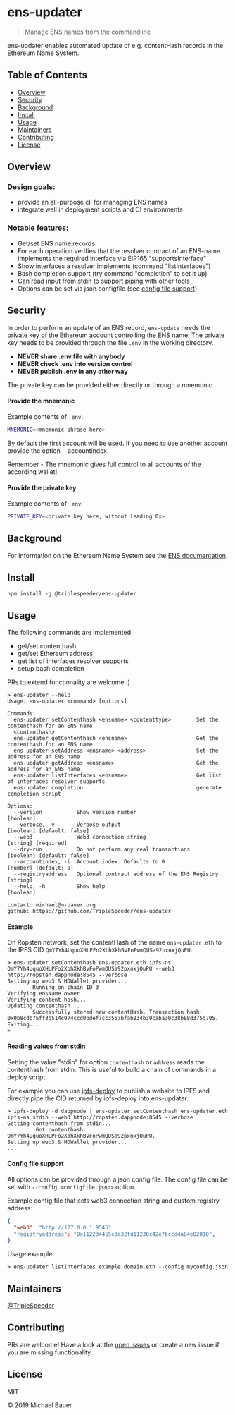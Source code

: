 # ens-updater

> Manage ENS names from the commandline

ens-updater enables automated update of e.g. contentHash records in the Ethereum Name System. 

## Table of Contents

- [Overview](#overview)
- [Security](#security)
- [Background](#background)
- [Install](#install)
- [Usage](#usage)
- [Maintainers](#maintainers)
- [Contributing](#contributing)
- [License](#license)

## Overview
### Design goals:
 - provide an all-purpose cli for managing ENS names
 - integrate well in deployment scripts and CI environments

### Notable features:
- Get/set ENS name records
- For each operation verifies that the resolver contract of an ENS-name implements the required interface 
via EIP165 "supportsInterface"
- Show interfaces a resolver implements (command "listInterfaces")
- Bash completion support (try command "completion" to set it up)  
- Can read input from stdin to support piping with other tools
- Options can be set via json configfile (see [config file support](#config-file-support))

## Security
In order to perform an update of an ENS record, `ens-update` needs the private key of the
Ethereum account controlling the ENS name. The private key needs to be provided through the file
`.env` in the working directory.

- **NEVER share .env file with anybody**
- **NEVER check .env into version control**
- **NEVER publish .env in any other way**


The private key can be provided either directly or through a mnemonic
#### Provide the mnemonic
Example contents of `.env`:
```bash
MNEMONIC=<mnemonic phrase here>
```
By default the first account will be used. If you need to use another account provide the option --accountindex.

Remember - The mnemonic gives full control to all accounts of the according wallet!
#### Provide the private key
Example contents of `.env`:
```bash
PRIVATE_KEY=<private key here, without leading 0x>
```

## Background
For information on the Ethereum Name System see the [ENS documentation](https://docs.ens.domains/).

## Install

```
npm install -g @triplespeeder/ens-updater
```

## Usage
The following commands are implemented:
 - get/set contenthash
 - get/set Ethereum address
 - get list of interfaces resolver supports
 - setup bash completion

PRs to extend functionality are welcome :)

```
> ens-updater --help
Usage: ens-updater <command> [options]

Commands:
  ens-updater setContenthash <ensname> <contenttype>        Set the contenthash for an ENS name
  <contenthash>
  ens-updater getContenthash <ensname>                      Get the contenthash for an ENS name
  ens-updater setAddress <ensname> <address>                Set the address for an ENS name
  ens-updater getAddress <ensname>                          Get the address for an ENS name
  ens-updater listInterfaces <ensname>                      Get list of interfaces resolver supports
  ens-updater completion                                    generate completion script

Options:
  --version           Show version number                                                              [boolean]
  --verbose, -v       Verbose output                                                  [boolean] [default: false]
  --web3              Web3 connection string                                                 [string] [required]
  --dry-run           Do not perform any real transactions                            [boolean] [default: false]
  --accountindex, -i  Account index. Defaults to 0                                         [number] [default: 0]
  --registryaddress   Optional contract address of the ENS Registry.                                    [string]
  --help, -h          Show help                                                                        [boolean]

contact: michael@m-bauer.org
github: https://github.com/TripleSpeeder/ens-updater
```

#### Example
On Ropsten network, set the contentHash of the name `ens-updater.eth` to the IPFS CID `QmY7Yh4UquoXHLPFo2XbhXkhBvFoPwmQUSa92pxnxjQuPU`:
```
> ens-updater setContenthash ens-updater.eth ipfs-ns QmY7Yh4UquoXHLPFo2XbhXkhBvFoPwmQUSa92pxnxjQuPU --web3 http://ropsten.dappnode:8545 --verbose
Setting up web3 & HDWallet provider...
        Running on chain ID 3
Verifying ensName owner
Verifying content hash...
Updating contenthash...
        Successfully stored new contentHash. Transaction hash: 0x0b8cdb75ff3b514c974ccd0bdef7cc3557bfab934b39caba30c38b88d375d705.
Exiting...
> 
```

#### Reading values from stdin
Setting the value "stdin" for option `contenthash` or `address` reads the contenthash from stdin. This is useful
to build a chain of commands in a deploy script. 

For example you can use [ipfs-deploy](https://www.npmjs.com/package/ipfs-deploy) to publish a website to IPFS
and directly pipe the CID returned by ipfs-deploy into ens-updater:

```
> ipfs-deploy -d dappnode | ens-updater setContenthash ens-updater.eth ipfs-ns stdin --web3 http://ropsten.dappnode:8545 --verbose
Getting contenthash from stdin...
         Got contenthash: QmY7Yh4UquoXHLPFo2XbhXkhBvFoPwmQUSa92pxnxjQuPU.
Setting up web3 & HDWallet provider...
...
```

#### Config file support
All options can be provided through a json config file. The config file can be set with
`--config <configfile.json>` option.

Example config file that sets web3 connection string and custom registry address:
```json
{
  "web3": "http://127.0.0.1:9545"
  "registryaddress": "0x112234455c3a32fd11230c42e7bccd4a84e02010",
}
```
Usage example:
```
> ens-updater listInterfaces example.domain.eth --config myconfig.json
```
 
## Maintainers

[@TripleSpeeder](https://github.com/TripleSpeeder)

## Contributing

PRs are welcome! Have a look at the [open issues](https://github.com/TripleSpeeder/ens-updater/issues) or create a new 
issue if you are missing functionality.

## License

MIT 

© 2019 Michael Bauer
